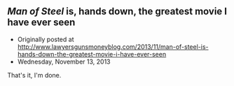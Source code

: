 ## <em>Man of Steel</em> is, hands down, the greatest movie I have ever seen

 * Originally posted at http://www.lawyersgunsmoneyblog.com/2013/11/man-of-steel-is-hands-down-the-greatest-movie-i-have-ever-seen
 * Wednesday, November 13, 2013

That's it, I'm done.